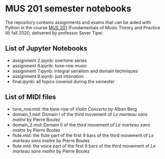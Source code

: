 # MUS 201 semester notebooks
The repository contains assignments and exams that can be aided with Python in the course [MUS 201](http://cmp.music.illinois.edu/courses/tipei/M201/Notes/index.html) (Fundamentals of Music Theory and Practice III) fall 2020, delivered by professor Sever Tipei.

## List of Jupyter Notebooks
 - assignment 2.ipynb: overtone series
 - assignment 6.ipynb: tone-row music
 - assignment 7.ipynb: integral serialism and domain techniques
 - assignment 9.ipynb: just intonation
 - final.ipynb: all topics covered during the semester

## List of MIDI files
 - tone_row.mid: the tone-row of *Violin Concerto* by Alban Berg
 - domain_1.mid: Domain I of the third movement of *Le marteau sans maitre* by Pierre Boulez
 - domain_2.mid: Domain II of the third movement of *Le marteau sans maitre* by Pierre Boulez
 - flute.mid: the flute part of the first 9 bars of the third movement of *Le marteau sans maitre* by Pierre Boulez
 - flute.mid: the voice part of the first 9 bars of the third movement of *Le marteau sans maitre* by Pierre Boulez